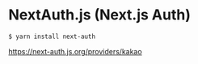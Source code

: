 # NextAuth.js (Next.js Auth)

```
$ yarn install next-auth
```

https://next-auth.js.org/providers/kakao
